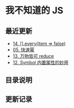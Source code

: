 # 我不知道的 JS

## 最近更新

- [14. [].every(item => false)](/JS/uncanny-tricks/ch14)
- [05. 快速幂](/JS/code-templates/ch02.md)
- [13. 万物皆可 reduce](/JS/uncanny-tricks/ch13)
- [12. Symbol 内置属性的妙用](/JS/check-for-gaps/ch12)

## 目录说明

<Info />

## 更新记录

<List type='JS'/>
